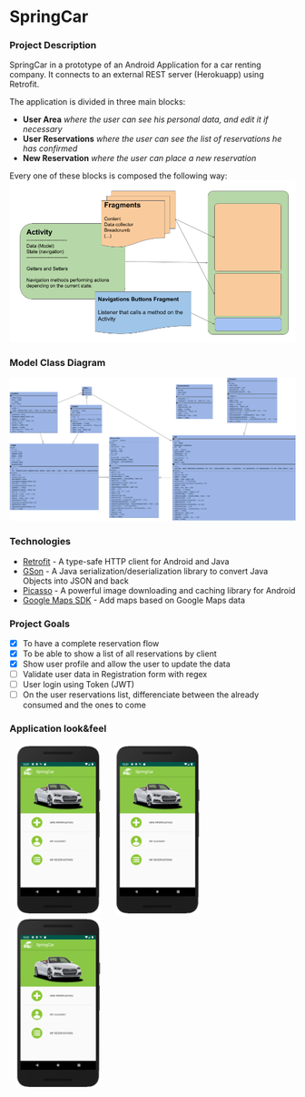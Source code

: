# SpringCar

### Project Description

SpringCar in a prototype of an Android Application for a car renting company.
It connects to an external REST server (Herokuapp) using Retrofit.

The application is divided in three main blocks:
- **User Area** _where the user can see his personal data, and edit it if necessary_
- **User Reservations** _where the user can see the list of reservations he has confirmed_
- **New Reservation** _where the user can place a new reservation_

Every one of these blocks is composed the following way:
![STRUCTURE](doc/block_structure.png)

### Model Class Diagram
![UML](doc/model_uml.png)

### Technologies
* [Retrofit](https://square.github.io/retrofit/) - A type-safe HTTP client for Android and Java
* [GSon](https://github.com/google/gson) - A Java serialization/deserialization library to convert Java Objects into JSON and back
* [Picasso](https://square.github.io/picasso/) - A powerful image downloading and caching library for Android
* [Google Maps SDK](https://developers.google.com/maps/documentation/android-sdk/intro) - Add maps based on Google Maps data


### Project Goals
- [x] To have a complete reservation flow
- [x] To be able to show a list of all reservations by client
- [x] Show user profile and allow the user to update the data
- [ ] Validate user data in Registration form with regex
- [ ] User login using Token (JWT)
- [ ] On the user reservations list, differenciate between the already consumed and the ones to come

### Application look&feel
<p>
  <img src="doc/spc_main-menu.PNG" width=30% hspace="10"> 
  <img src="doc/spc_main-menu.PNG" width=30% hspace="10">  
  <img src="doc/spc_main-menu.PNG" width=30% hspace="10">  
</p>

